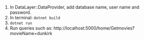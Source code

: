 1. In DataLayer::DataProvider, add database name, user name and password.
2. In terminal: `dotnet build`
3. `dotnet run`
4. Run queries such as: http://localhost:5000/home/Getmovies?movieName=dunkirk